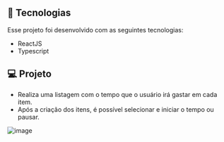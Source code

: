 ## 🚀 Tecnologias

Esse projeto foi desenvolvido com as seguintes tecnologias:

- ReactJS
- Typescript

## 💻 Projeto

- Realiza uma listagem com o tempo que o usuário irá gastar em cada item.
- Após a criação dos itens, é possível selecionar e iniciar o tempo ou pausar.

![image](https://user-images.githubusercontent.com/61643695/213938669-fd2fedfb-2d93-447e-a8ce-b2a253e83ef2.png)
